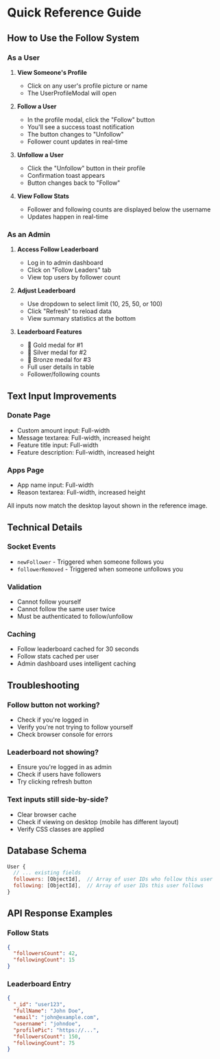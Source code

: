 # Quick Reference Guide

## How to Use the Follow System

### As a User

1. **View Someone's Profile**
   - Click on any user's profile picture or name
   - The UserProfileModal will open

2. **Follow a User**
   - In the profile modal, click the "Follow" button
   - You'll see a success toast notification
   - The button changes to "Unfollow"
   - Follower count updates in real-time

3. **Unfollow a User**
   - Click the "Unfollow" button in their profile
   - Confirmation toast appears
   - Button changes back to "Follow"

4. **View Follow Stats**
   - Follower and following counts are displayed below the username
   - Updates happen in real-time

### As an Admin

1. **Access Follow Leaderboard**
   - Log in to admin dashboard
   - Click on "Follow Leaders" tab
   - View top users by follower count

2. **Adjust Leaderboard**
   - Use dropdown to select limit (10, 25, 50, or 100)
   - Click "Refresh" to reload data
   - View summary statistics at the bottom

3. **Leaderboard Features**
   - 🥇 Gold medal for #1
   - 🥈 Silver medal for #2
   - 🥉 Bronze medal for #3
   - Full user details in table
   - Follower/following counts

## Text Input Improvements

### Donate Page
- Custom amount input: Full-width
- Message textarea: Full-width, increased height
- Feature title input: Full-width
- Feature description: Full-width, increased height

### Apps Page
- App name input: Full-width
- Reason textarea: Full-width, increased height

All inputs now match the desktop layout shown in the reference image.

## Technical Details

### Socket Events
- `newFollower` - Triggered when someone follows you
- `followerRemoved` - Triggered when someone unfollows you

### Validation
- Cannot follow yourself
- Cannot follow the same user twice
- Must be authenticated to follow/unfollow

### Caching
- Follow leaderboard cached for 30 seconds
- Follow stats cached per user
- Admin dashboard uses intelligent caching

## Troubleshooting

### Follow button not working?
- Check if you're logged in
- Verify you're not trying to follow yourself
- Check browser console for errors

### Leaderboard not showing?
- Ensure you're logged in as admin
- Check if users have followers
- Try clicking refresh button

### Text inputs still side-by-side?
- Clear browser cache
- Check if viewing on desktop (mobile has different layout)
- Verify CSS classes are applied

## Database Schema

```javascript
User {
  // ... existing fields
  followers: [ObjectId],  // Array of user IDs who follow this user
  following: [ObjectId],  // Array of user IDs this user follows
}
```

## API Response Examples

### Follow Stats
```json
{
  "followersCount": 42,
  "followingCount": 15
}
```

### Leaderboard Entry
```json
{
  "_id": "user123",
  "fullName": "John Doe",
  "email": "john@example.com",
  "username": "johndoe",
  "profilePic": "https://...",
  "followersCount": 150,
  "followingCount": 75
}
```
